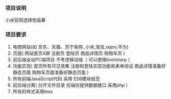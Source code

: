 ### 项目说明
小米官网选择性临摹

### 项目要求
1. 电商网站(如  京东、天猫、苏宁易购 ,小米,淘宝,oppo,华为)
2. 页面( 网站首页4屏 注册页 登陆页 商品详情页 购物车页 )
3. 前后端全站PC端项目 不考虑移动端（ 可以使用bootstarp ）
4. 功能实现( 首页所有可见效果 注册和登陆实现功能和表单验证 商品详情准备好静态页面 购物车页面准备好静态页面 )
5. 所有前端JavaScript代码 采用 ES6模块规范
6. 前后端分离( 分开文件目录 后端仅提供数据接口 采用php )
7. 所有的样式采用less